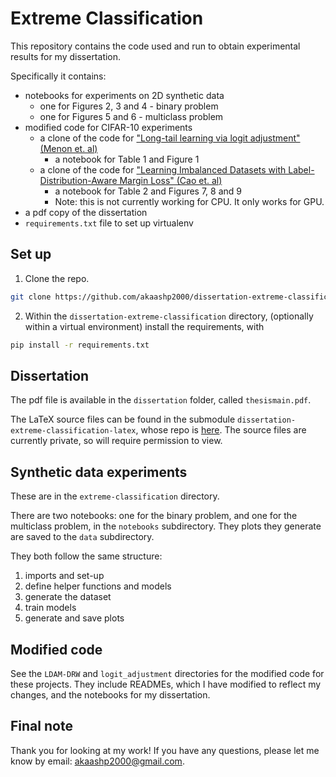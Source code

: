 # Extreme Classification

This repository contains the code used and run to obtain experimental results for my dissertation.

Specifically it contains:
* notebooks for experiments on 2D synthetic data
    * one for Figures 2, 3 and 4 - binary problem
    * one for Figures 5 and 6 - multiclass problem
* modified code for CIFAR-10 experiments
    * a clone of the code for ["Long-tail learning via logit adjustment" (Menon et. al)](https://arxiv.org/abs/2007.07314)
        * a notebook for Table 1 and Figure 1
    * a clone of the code for ["Learning Imbalanced Datasets with Label-Distribution-Aware Margin Loss" (Cao et. al)](https://arxiv.org/abs/1906.07413)
        * a notebook for Table 2 and Figures 7, 8 and 9
        * Note: this is not currently working for CPU. It only works for GPU.
* a pdf copy of the dissertation
* ```requirements.txt``` file to set up virtualenv

## Set up

1. Clone the repo.

```bash
git clone https://github.com/akaashp2000/dissertation-extreme-classification
```

2. Within the ```dissertation-extreme-classification``` directory, (optionally within a virtual environment) install the requirements, with

```bash
pip install -r requirements.txt
```

## Dissertation

The pdf file is available in the `dissertation` folder, called `thesismain.pdf`. 

The LaTeX source files can be found in the submodule `dissertation-extreme-classification-latex`, whose repo is [here](https://github.com/akaashp2000/dissertation-extreme-classification-latex/). The source files are currently private, so will require permission to view.

## Synthetic data experiments

These are in the `extreme-classification` directory.

There are two notebooks: one for the binary problem, and one for the multiclass problem, in the `notebooks` subdirectory. They plots they generate are saved to the `data` subdirectory. 

They both follow the same structure:
1. imports and set-up
2. define helper functions and models
3. generate the dataset
4. train models
5. generate and save plots

## Modified code

See the `LDAM-DRW` and `logit_adjustment` directories for the modified code for these projects. They include READMEs, which I have modified to reflect my changes, and the notebooks for my dissertation.

## Final note

Thank you for looking at my work! If you have any questions, please let me know by email: akaashp2000@gmail.com.
